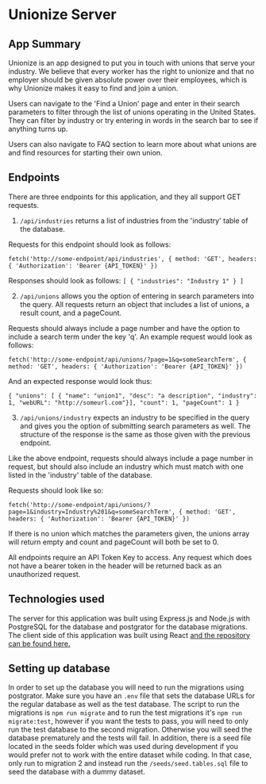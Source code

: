 # Unionize Server

## App Summary

Unionize is an app designed to put you in touch with unions that serve your industry. We believe that every worker has the right to unionize and that no employer should be given absolute power over their employees, which is why Unionize makes it easy to find and join a union.

                        
Users can navigate to the 'Find a Union' page and enter in their search parameters to filter through the list of unions operating in the United States. They can filter by industry or try entering in words in the search bar to see if anything turns up. 


Users can also navigate to FAQ section to learn more about what unions are and find resources for starting their own union.

## Endpoints

There are three endpoints for this application, and they all support GET requests.

1. `/api/industries` returns a list of industries from the 'industry' table of the database.

Requests for this endpoint should look as follows:

`fetch('http://some-endpoint/api/industries', {
    method: 'GET',
    headers: {
        'Authorization': 'Bearer {API_TOKEN}'
})`

Responses should look as follows: 
    `[
        {
            "industries": "Industry 1"
        }
    ]`


2. `/api/unions` allows you the option of entering in search parameters into the query. All requests return an object that includes a list of unions, a result count, and a pageCount. 

Requests should always include a page number and have the option to include a search term under the key 'q'. An example request would look as follows:

`fetch('http://some-endpoint/api/unions/?page=1&q=someSearchTerm', {
    method: 'GET',
    headers: {
        'Authorization': 'Bearer {API_TOKEN}'
})`

And an expected response would look thus:

`{
    "unions": [ { "name": "union1", "desc": "a description", "industry": 1, "webURL": "http://someurl.com"}],
    "count": 1,
    "pageCount": 1
}`

3. `/api/unions/industry` expects an industry to be specified in the query and gives you the option of submitting search parameters as well. The structure of the response is the same as those given with the previous endpoint. 

Like the above endpoint, requests should always include a page number in request, but should also include an industry which must match with one listed in the 'industry' table of the database.

Requests should look like so:

`fetch('http://some-endpoint/api/unions/?page=1&industry=Industry%201&q=someSearchTerm', {
    method: 'GET',
    headers: {
        'Authorization': 'Bearer {API_TOKEN}'
})`

If there is no union which matches the parameters given, the unions array will return empty and count and pageCount will both be set to 0. 

All endpoints require an API Token Key to access. Any request which does not have a bearer token in the header will be returned back as an unauthorized request. 

## Technologies used

The server for this application was built using Express.js and Node.js with PostgreSQL for the database and postgrator for the database migrations. The client side of this application was built using React [and the repository can be found here.](https://github.com/alannabouloy/unionize-app)

## Setting up database

In order to set up the database you will need to run the migrations using postgrator. Make sure you have an `.env` file that sets the database URLs for the regular database as well as the test database. The script to run the migrations is `npm run migrate` and to run the test migrations it's `npm run migrate:test`, however if you want the tests to pass, you will need to only run the test database to the second migration. Otherwise you will seed the database prematurely and the tests will fail. In addition, there is a seed file located in the seeds folder which was used during development if you would prefer not to work with the entire dataset while coding. In that case, only run to migration 2 and instead run the `/seeds/seed.tables.sql` file to seed the database with a dummy dataset.